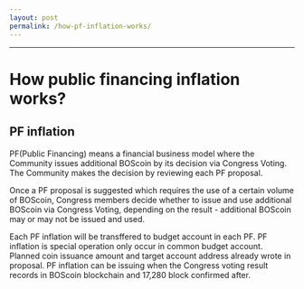 ```yaml
---
layout: post
permalink: /how-pf-inflation-works/
---
```

---
# How public financing inflation works?

## PF inflation

PF(Public Financing) means a financial business model where the Community issues additional BOScoin by its decision via Congress Voting.
The Community makes the decision by reviewing each PF proposal.

Once a PF proposal is suggested which requires the use of a certain volume of BOScoin,
Congress members decide whether to issue and use additional BOScoin via Congress Voting,
depending on the result - additional BOScoin may or may not be issued and used.

Each PF inflation will be transffered to budget account in each PF.
PF inflation is special operation only occur in common budget account.
Planned coin issuance amount and target account address already wrote in proposal.
PF inflation can be issuing  when the Congress voting result records in BOScoin blockchain and 17,280 block confirmed after.
